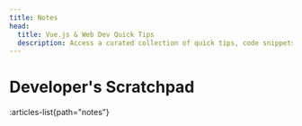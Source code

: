 ```yaml
---
title: Notes
head:
  title: Vue.js & Web Dev Quick Tips
  description: Access a curated collection of quick tips, code snippets, and hacks that streamline the web development process, with a focus on Vue.js and modern practices.
---
```


# Developer's Scratchpad

:articles-list{path="notes"}
